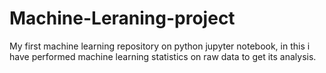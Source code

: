 # Machine-Leraning-project
My first machine learning repository on python jupyter notebook, in this i have performed machine learning statistics on raw data to get its analysis.
